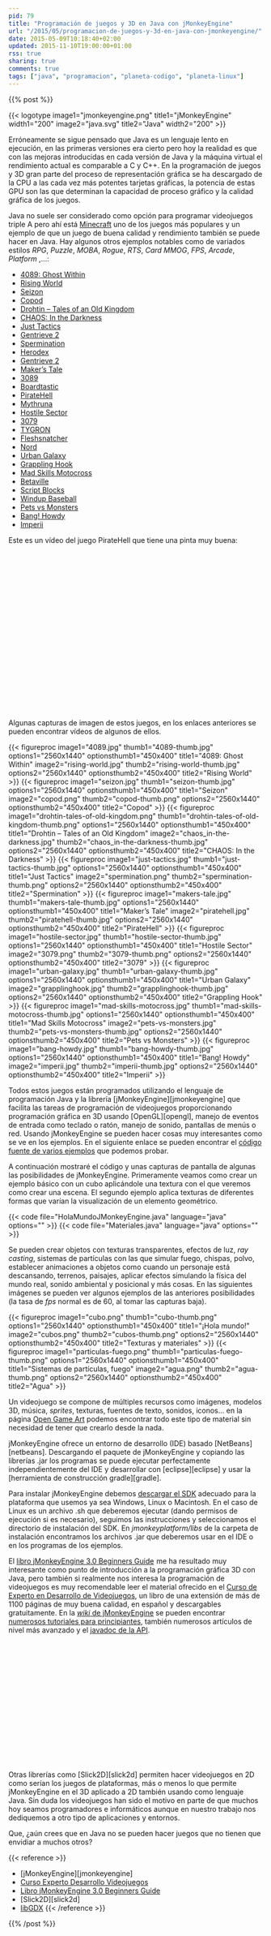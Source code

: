 ```yaml
---
pid: 79
title: "Programación de juegos y 3D en Java con jMonkeyEngine"
url: "/2015/05/programacion-de-juegos-y-3d-en-java-con-jmonkeyengine/"
date: 2015-05-09T10:18:40+02:00
updated: 2015-11-10T19:00:00+01:00
rss: true
sharing: true
comments: true
tags: ["java", "programacion", "planeta-codigo", "planeta-linux"]
---
```


{{% post %}}

{{< logotype image1="jmonkeyengine.png" title1="jMonkeyEngine" width1="200" image2="java.svg" title2="Java" width2="200" >}}

Erróneamente se sigue pensado que Java es un lenguaje lento en ejecución, en las primeras versiones era cierto pero hoy la realidad es que con las mejoras introducidas en cada versión de Java y la máquina virtual el rendimiento actual es comparable a C y C++. En la programación de juegos y 3D gran parte del proceso de representación gráfica se ha descargado de la CPU a las cada vez más potentes tarjetas gráficas, la potencia de estas GPU son las que determinan la capacidad de proceso gráfico y la calidad gráfica de los juegos.

Java no suele ser considerado como opción para programar videojuegos triple A pero ahí está [Minecraft](https://minecraft.net/) uno de los juegos más populares y un ejemplo de que un juego de buena calidad y rendimiento también se puede hacer en Java. Hay algunos otros ejemplos notables como de variados estilos _RPG_, _Puzzle_, _MOBA_, _Rogue_, _RTS_, _Card MMOG_, _FPS_, _Arcade_, _Platform_ ,...:

* [4089: Ghost Within](http://store.steampowered.com/app/329770/)
* [Rising World](https://www.rising-world.net/)
* [Seizon](https://play.google.com/store/apps/details?id=com.rampage.seizon)
* [Copod](http://herebeben.com/copod)
* [Drohtin – Tales of an Old Kingdom](http://drohtin.org/)
* [CHAOS: In the Darkness](http://4realms.net/News/)
* [Just Tactics](https://www.indiedb.com/games/just-tactics/)
* [Gentrieve 2](https://gentrieve.wordpress.com/)
* [Spermination](http://steamcommunity.com/sharedfiles/filedetails/?id=354610327)
* [Herodex](http://www.indiedb.com/games/herodex)
* [Gentrieve 2](https://gentrieve.wordpress.com/)
* [Maker’s Tale](https://www.indiedb.com/games/makers-tale/videos)
* [3089](http://store.steampowered.com/app/263360/)
* [Boardtastic](http://boardtastic.com/)
* [PirateHell](http://store.steampowered.com/app/321080)
* [Mythruna](http://mythruna.com/)
* [Hostile Sector](http://mindemia.com/hostilesector/)
* [3079](http://store.steampowered.com/app/259620/)
* [TYGRON](https://www.tygron.com/)
* [Fleshsnatcher](https://sourceforge.net/projects/fleshsnatcher/)
* [Nord](http://nordgame.com/)
* [Urban Galaxy](https://www.urbangalaxyonline.com/)
* [Grappling Hook](https://ghook.speedrungames.com/)
* [Mad Skills Motocross](http://www.madskillsmx.com/)
* [Betaville](http://betaville.net/)
* [Script Blocks](http://scriptblocks.com/)
* [Windup Baseball](http://jmonkeyengine.org/project/windup-baseball/)
* [Pets vs Monsters](https://www.petsvsmonsters.com/)
* [Bang! Howdy](http://www.banghowdy.com/)
* [Imperii](http://jmonkeyengine.org/project/imperii/)

Este es un vídeo del juego PirateHell que tiene una pinta muy buena:

<div class="media">
	<iframe width="560" height="315" data-src="https://www.youtube.com/embed/ODjq7IUkwUg" frameborder="0" class="lozad" allowfullscreen></iframe>
</div>

Algunas capturas de imagen de estos juegos, en los enlaces anteriores se pueden encontrar vídeos de algunos de ellos.

{{< figureproc
    image1="4089.jpg" thumb1="4089-thumb.jpg" options1="2560x1440" optionsthumb1="450x400" title1="4089: Ghost Within"
    image2="rising-world.jpg" thumb2="rising-world-thumb.jpg" options2="2560x1440" optionsthumb2="450x400" title2="Rising World" >}}
{{< figureproc
    image1="seizon.jpg" thumb1="seizon-thumb.jpg" options1="2560x1440" optionsthumb1="450x400" title1="Seizon"
    image2="copod.png" thumb2="copod-thumb.png" options2="2560x1440" optionsthumb2="450x400" title2="Copod" >}}
{{< figureproc
    image1="drohtin-tales-of-old-kingdom.png" thumb1="drohtin-tales-of-old-kingdom-thumb.png" options1="2560x1440" optionsthumb1="450x400" title1="Drohtin – Tales of an Old Kingdom"
    image2="chaos_in-the-darkness.jpg" thumb2="chaos_in-the-darkness-thumb.jpg" options2="2560x1440" optionsthumb2="450x400" title2="CHAOS: In the Darkness" >}}
{{< figureproc
    image1="just-tactics.jpg" thumb1="just-tactics-thumb.jpg" options1="2560x1440" optionsthumb1="450x400" title1="Just Tactics"
    image2="spermination.png" thumb2="spermination-thumb.png" options2="2560x1440" optionsthumb2="450x400" title2="Spermination" >}}
{{< figureproc
    image1="makers-tale.jpg" thumb1="makers-tale-thumb.jpg" options1="2560x1440" optionsthumb1="450x400" title1="Maker’s Tale"
    image2="piratehell.jpg" thumb2="piratehell-thumb.jpg" options2="2560x1440" optionsthumb2="450x400" title2="PirateHell" >}}
{{< figureproc
    image1="hostile-sector.jpg" thumb1="hostile-sector-thumb.jpg" options1="2560x1440" optionsthumb1="450x400" title1="Hostile Sector"
    image2="3079.png" thumb2="3079-thumb.png" options2="2560x1440" optionsthumb2="450x400" title2="3079" >}}
{{< figureproc
    image1="urban-galaxy.jpg" thumb1="urban-galaxy-thumb.jpg" options1="2560x1440" optionsthumb1="450x400" title1="Urban Galaxy"
    image2="grapplinghook.jpg" thumb2="grapplinghook-thumb.jpg" options2="2560x1440" optionsthumb2="450x400" title2="Grappling Hook" >}}
{{< figureproc
    image1="mad-skills-motocross.jpg" thumb1="mad-skills-motocross-thumb.jpg" options1="2560x1440" optionsthumb1="450x400" title1="Mad Skills Motocross"
    image2="pets-vs-monsters.jpg" thumb2="pets-vs-monsters-thumb.jpg" options2="2560x1440" optionsthumb2="450x400" title2="Pets vs Monsters" >}}
{{< figureproc
    image1="bang-howdy.jpg" thumb1="bang-howdy-thumb.jpg" options1="2560x1440" optionsthumb1="450x400" title1="Bang! Howdy"
    image2="imperii.jpg" thumb2="imperii-thumb.jpg" options2="2560x1440" optionsthumb2="450x400" title2="Imperii" >}}

Todos estos juegos están programados utilizando el lenguaje de programación Java y la librería [jMonkeyEngine][jmonkeyengine] que facilita las tareas de programación de videojuegos proporcionando programación gráfica en 3D usando [OpenGL][opengl], manejo de eventos de entrada como teclado o ratón, manejo de sonido, pantallas de menús o red. Usando jMonkeyEngine se pueden hacer cosas muy interesantes como se ve en los ejemplos. En el siguiente enlace se pueden encontrar el [código fuente de varios ejemplos](https://github.com/jMonkeyEngine/BookSamples/tree/master/src) que podemos probar.

A continuación mostraré el código y unas capturas de pantalla de algunas las posibilidades de jMonkeyEngine. Primeramente veamos como crear un ejemplo básico con un cubo aplicándole una textura con el que veremos como crear una escena. El segundo ejemplo aplica texturas de diferentes formas que varían la visualización de un elemento geométrico.

{{< code file="HolaMundoJMonkeyEngine.java" language="java" options="" >}}
{{< code file="Materiales.java" language="java" options="" >}}

Se pueden crear objetos con texturas transparentes, efectos de luz, _ray casting_, sistemas de partículas con las que simular fuego, chispas, polvo, establecer animaciones a objetos como cuando un personaje está descansando, terrenos, paisajes, aplicar efectos simulando la física del mundo real, sonido ambiental y posicional y más cosas. En las siguientes imágenes se pueden ver algunos ejemplos de las anteriores posibilidades (la tasa de _fps_ normal es de 60, al tomar las capturas baja).

{{< figureproc
    image1="cubo.png" thumb1="cubo-thumb.png" options1="2560x1440" optionsthumb1="450x400" title1="¡Hola mundo!"
    image2="cubos.png" thumb2="cubos-thumb.png" options2="2560x1440" optionsthumb2="450x400" title2="Texturas y materiales" >}}
{{< figureproc
    image1="particulas-fuego.png" thumb1="particulas-fuego-thumb.png" options1="2560x1440" optionsthumb1="450x400" title1="Sistemas de partículas, fuego"
    image2="agua.png" thumb2="agua-thumb.png" options2="2560x1440" optionsthumb2="450x400" title2="Agua" >}}

Un videojuego se compone de múltiples recursos como imágenes, modelos 3D, música, _sprites_, texturas, fuentes de texto, sonidos, iconos... en la página [Open Game Art](http://opengameart.org) podemos encontrar todo este tipo de material sin necesidad de tener que crearlo desde la nada.

jMonkeyEngine ofrece un entorno de desarrollo (IDE) basado [NetBeans][netbeans]. Descargando el paquete de jMonkeyEngine y copiando las librerías .jar los programas se puede ejecutar perfectamente independientemente del IDE y desarrollar con [eclipse][eclipse] y usar la [herramienta de construcción gradle][gradle].

Para instalar jMonkeyEngine debemos [descargar el SDK](http://jmonkeyengine.org/downloads/) adecuado para la plataforma que usemos ya sea Windows, Linux o Macintosh. En el caso de Linux es un archivo .sh que deberemos ejecutar (dando permisos de ejecución si es necesario), seguimos las instrucciones y seleccionamos el directorio de instalación del SDK. En _jmonkeyplatform/libs_ de la carpeta de instalación encontramos los archivos .jar que deberemos usar en el IDE o en los programas de los ejemplos.

El <a href="https://www.amazon.es/gp/product/1849516464/ref=as_li_ss_tl?ie=UTF8&camp=3626&creative=24822&creativeASIN=1849516464&linkCode=as2&tag=blobit-21">libro jMonkeyEngine 3.0 Beginners Guide</a><img src="https://ir-es.amazon-adsystem.com/e/ir?t=blobit-21&l=as2&o=30&a=1849516464" width="1" height="1" border="0" alt="" style="border:none !important; margin:0px !important;">
 me ha resultado muy interesante como punto de introducción a la programación gráfica 3D con Java, pero también si realmente nos interesa la programación de videojuegos es muy recomendable leer el material ofrecido en el [Curso de Experto en Desarrollo de Videojuegos](http://www.cedv.es/), un libro de una extensión de más de 1100 páginas de muy buena calidad, en español y descargables gratuitamente. En la [_wiki_ de jMonkeyEngine](http://wiki.jmonkeyengine.org/doku.php) se pueden encontrar [numerosos tutoriales para principiantes](http://wiki.jmonkeyengine.org/doku.php/jme3#tutorials_for_beginners), también numerosos artículos de nivel más avanzado y el [javadoc de la API](https://javadoc.jmonkeyengine.org/).

<div class="media-amazon">
	<iframe data-src="https://rcm-eu.amazon-adsystem.com/e/cm?lt1=_blank&bc1=000000&IS2=1&bg1=FFFFFF&fc1=000000&lc1=0000FF&t=blobit-21&o=30&p=8&l=as4&m=amazon&f=ifr&ref=ss_til&asins=1849516464&internal=1" style="width:120px;height:240px;" scrolling="no" marginwidth="0" marginheight="0" frameborder="0" class="lozad"></iframe>
</div>

Otras librerías como [Slick2D][slick2d] permiten hacer videojuegos en 2D como serían los juegos de plataformas, más o menos lo que permite jMonkeyEngine en el 3D aplicado a 2D también usando como lenguaje Java. Sin duda los videojuegos han sido el motivo en parte de que muchos hoy seamos programadores e informáticos aunque en nuestro trabajo nos dediquemos a otro tipo de aplicaciones y entornos.

Que, ¿aún crees que en Java no se pueden hacer juegos que no tienen que envidiar a muchos otros?

{{< reference >}}
* [jMonkeyEngine][jmonkeyengine]
* [Curso Experto Desarrollo Videojuegos](http://www.cedv.es./)
* <a href="https://www.amazon.es/gp/product/1849516464/ref=as_li_ss_tl?ie=UTF8&camp=3626&creative=24822&creativeASIN=1849516464&linkCode=as2&tag=blobit-21">Libro jMonkeyEngine 3.0 Beginners Guide</a><img src="https://ir-es.amazon-adsystem.com/e/ir?t=blobit-21&l=as2&o=30&a=1849516464" width="1" height="1" border="0" alt="" style="border:none !important; margin:0px !important;"><br>
* [Slick2D][slick2d]
* [libGDX](https://libgdx.badlogicgames.com/)
{{< /reference >}}

{{% /post %}}
